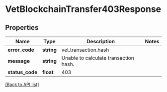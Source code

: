 # VetBlockchainTransfer403Response

## Properties

Name | Type | Description | Notes
------------ | ------------- | ------------- | -------------
**error_code** | **string** | vet.transaction.hash |
**message** | **string** | Unable to calculate transaction hash. |
**status_code** | **float** | 403 |

[[Back to API list]](../../README.md#api-endpoints)
